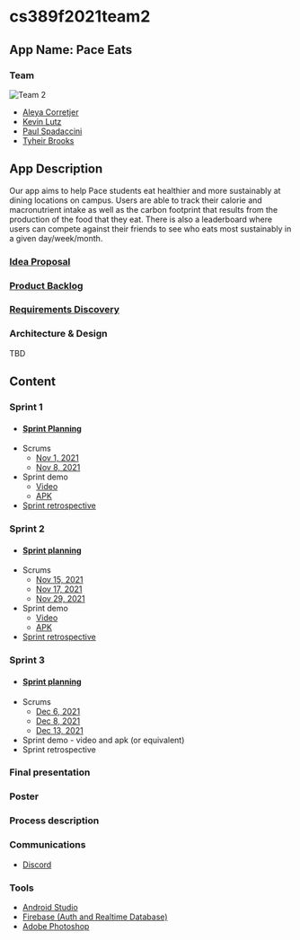 # cs389f2021team2

## App Name: Pace Eats

### Team
![Team 2](https://i.imgur.com/PTwLfdp.jpg)
* [Aleya Corretjer](https://github.com/aleyacorretjer)
* [Kevin Lutz](https://github.com/kevinrlutz)
* [Paul Spadaccini](https://github.com/spadpaul)
* [Tyheir Brooks](https://github.com/tydolla00)

## App Description
Our app aims to help Pace students eat healthier and more sustainably at dining locations on campus. Users are able to track their calorie and macronutrient intake as well as the carbon footprint that results from the production of the food that they eat. There is also a leaderboard where users can compete against their friends to see who eats most sustainably in a given day/week/month. 

### [Idea Proposal](https://docs.google.com/document/d/1Njk3AQPWHmfTjU64ocGTOqFZbfn33G_1rbS3lhi4GrI/edit?usp=sharing)

### [Product Backlog](https://docs.google.com/spreadsheets/d/1xys8Q9vTms0ymemaeHigXtiNj50Fye2CS_pDN9jDKE8/edit?usp=sharing)

### [Requirements Discovery](https://docs.google.com/document/d/1H2gV3pT0FhwKisbwO1dr6O6lk8LqBJ8cQXM1Yb-cCQ8/edit)

### Architecture & Design

TBD

## Content

### Sprint 1

* #### [Sprint Planning](https://docs.google.com/document/d/1bGZcldw_fC9IpL9RUVFGVvyxIJg6JUpMSNXXyxbBCPc/edit?usp=sharing)
* Scrums
  * [Nov 1, 2021](https://docs.google.com/document/d/1Qeeaoo-3AMWoAiQrnq5hZ29AirxGT4IA6395tE64XvE/edit?usp=sharing)
  * [Nov 8, 2021](https://docs.google.com/document/d/1ZL1dlDNSMyLN-3UvpFKwLkurUvt0zmD8twtPKvVkYS4/edit?usp=sharing)
* Sprint demo 
  * [Video](https://www.youtube.com/watch?v=Ij3Oyv0vBH0)
  * [APK](https://drive.google.com/file/d/1lFRV5ViegmFbap0bEa55Bv_wLqBarY6F/view)
* [Sprint retrospective](https://docs.google.com/document/d/142mYbAqPl0fzjE79bRWL51WiHkhe83kWGKT8lKIepbE/edit?usp=sharing)

### Sprint 2

* #### [Sprint planning](https://docs.google.com/document/d/1VhrAuInE1DBKFAjgVIFkDZEWcBj4KA3S-TxUZUjHjrA/edit?usp=sharing)
* Scrums
  * [Nov 15, 2021](https://docs.google.com/document/d/1t4lcrfbpaktRF5HdAga5cg0kJj0wBNSbDI5cM_PGvR8/edit?usp=sharing)
  * [Nov 17, 2021](https://docs.google.com/document/d/1sL76sp4uw9vYupU_v0HLcCoHYIdl6XMB8PjQigE2EWA/edit?usp=sharing)
  * [Nov 29, 2021](https://docs.google.com/document/d/1VMD_q1b-NhB0kRoU_lhlrUW_ztsyOcNpAgkCxeg1zL0/edit?usp=sharing)
* Sprint demo 
  * [Video](https://youtu.be/Z-JPQ1oVMXc)
  * [APK](https://drive.google.com/file/d/1fpdCUEAVSowgHst6nl3GggGNAm6wg0Bh/view?usp=sharing)
* [Sprint retrospective](https://docs.google.com/document/d/1h04EWz7JvvzwnI92he86NhndQhy_FWVNYfY6PzIgR2o/edit?usp=sharing)

### Sprint 3 

* #### [Sprint planning](https://docs.google.com/document/d/1W7Du96oJxOHP4fdQzwPRLGtBn7kCmeAmOmD6RXNkW_s/edit?usp=sharing)
* Scrums
  * [Dec 6, 2021](https://docs.google.com/document/d/1HOH2ukJ17H5QcMWqL8Ije-covoK40FiqoMV8rVIXvoc/edit?usp=sharing)
  * [Dec 8, 2021](https://docs.google.com/document/d/12db687F6JgoJfIscgpEB3jmTxg4X2-sbw15hkPfAFgI/edit?usp=sharing)
  * [Dec 13, 2021](https://docs.google.com/document/d/1TIRZed6DJiut9XFYyG8_65YWksVJAkbeYFOwn56ZUHQ/edit?usp=sharing)
* Sprint demo - video and apk (or equivalent)
* Sprint retrospective

### Final presentation

### Poster

### Process description

### Communications
* [Discord](https://discord.com/)

### Tools
* [Android Studio](https://developer.android.com/studio)
* [Firebase (Auth and Realtime Database)](https://firebase.google.com/)
* [Adobe Photoshop](https://www.adobe.com/products/photoshop.html)
